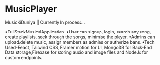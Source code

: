 # MusicPlayer
MusicKiDuniya || Currently In process...



•FullStackMusicalApplication. 
•User can signup, login, search any song, create playlists, seek through the songs, minimise the player. 
•Admins can upload/delete music, assign members as admins or authorize bans. 
•Tech Used-React, Tailwind CSS, Framer motion for UI, MongoDB for Back-End Data storage,Firebase for storing audio and image files and NodeJs for custom endpoints.
